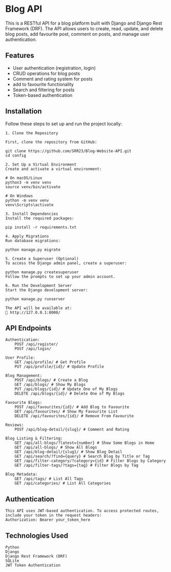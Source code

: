 
# Blog API

This is a RESTful API for a blog platform built with Django and Django Rest Framework (DRF). The API allows users to create, read, update, and delete blog posts, add favourite post, comment on posts, and manage user authentication.


## Features

- User authentication (registration, login)
- CRUD operations for blog posts
- Comment and rating system for posts
- add to favourite functionality
- Search and filtering for posts
- Token-based authentication

## Installation

Follow these steps to set up and run the project locally:

    1. Clone the Repository

    First, clone the repository from GitHub:

    git clone https://github.com/SRR23/Blog-Website-API.git
    cd config

    2. Set Up a Virtual Environment
    Create and activate a virtual environment:

    # On macOS/Linux
    python3 -m venv venv
    source venv/bin/activate

    # On Windows
    python -m venv venv
    venv\Scripts\activate

    3. Install Dependencies
    Install the required packages:

    pip install -r requirements.txt

    4. Apply Migrations
    Run database migrations:

    python manage.py migrate

    5. Create a Superuser (Optional)
    To access the Django admin panel, create a superuser:

    python manage.py createsuperuser
    Follow the prompts to set up your admin account.

    6. Run the Development Server
    Start the Django development server:

    python manage.py runserver

    The API will be available at:
    📌 http://127.0.0.1:8000/
    
## API Endpoints

    Authentication:
        POST /api/register/
        POST /api/login/

    User Profile:
        GET /api/profile/ # Get Profile
        PUT /api/profile/{id}/ # Update Profile

    Blog Management:
        POST /api/blogs/ # Create a Blog
        GET /api/blogs/ # Show My Blogs
        PUT /api/blogs/{id}/ # Update One of My Blogs
        DELETE /api/blogs/{id}/ # Delete One of My Blogs
    
    Favourite Blogs:
        POST /api/favourites/{id}/ # Add Blog to Favourite
        GET /api/favourites/ # Show My Favourite List
        DELETE /api/favourites/{id}/ # Remove From Favourite
    
    Reviews:
        POST /api/blog-detail/{slug}/ # Comment and Rating
    
    Blog Listing & Filtering:
        GET /api/all-blogs/?latest={number} # Show Some Blogs in Home
        GET /api/all-blogs/ # Show All Blogs
        GET /api/blog-detail/{slug}/ # Show Blog Detail
        GET /api/search/?find={query} # Search Blog by Title or Tag
        GET /api/filter-category/?category={id} # Filter Blogs by Category
        GET /api/filter-tags/?tags={tag} # Filter Blogs by Tag
    
    Blog Metadata:
        GET /api/tags/ # List All Tags
        GET /api/categories/ # List All Categories

## Authentication

    This API uses JWT-based authentication. To access protected routes, include your token in the request headers:
    Authorization: Bearer your_token_here

## Technologies Used

    Python
    Django
    Django Rest Framework (DRF)
    SQLite
    JWT Token Authentication
